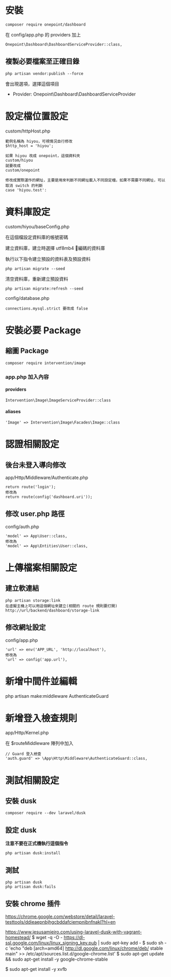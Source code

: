 # 安裝
    composer require onepoint/dashboard

在 config/app.php 的 providers 加上

    Onepoint\Dashboard\DashboardServiceProvider::class,

## 複製必要檔案至正確目錄

    php artisan vendor:publish --force

會出現選項，選擇這個項目

* Provider: Onepoint\Dashboard\DashboardServiceProvider

# 設定檔位置設定
custom/httpHost.php

    範例名稱為 hiyou，可視情況自行修改
    $http_host = 'hiyou';

    如果 hiyou 改成 onepoint，這個資料夾
    custom/hiyou
    就要改成
    custom/onepoint

    修改成實際運作的網址，主要是用來判斷不同網址載入不同設定檔，如果不需要不同網址，可以取消 switch 的判斷
    case 'hiyou.test':

# 資料庫設定

custom/hiyou/baseConfig.php

在這個檔設定資料庫的帳號密碼

建立資料庫，建立時選擇 utf8mb4 編碼的資料庫

執行以下指令建立預設的資料表及預設資料

    php artisan migrate --seed

清空資料庫，重新建立預設資料

    php artisan migrate:refresh --seed

config/database.php

    connections.mysql.strict 要改成 false

# 安裝必要 Package

## 縮圖 Package
    composer require intervention/image

### app.php 加入內容
#### providers
    Intervention\Image\ImageServiceProvider::class

#### aliases
    'Image' => Intervention\Image\Facades\Image::class

# 認證相關設定

## 後台未登入導向修改
app/Http/Middleware/Authenticate.php

    return route('login');
    修改為
    return route(config('dashboard.uri'));

## 修改 user.php 路徑
config/auth.php

    'model' => App\User::class,
    修改為
    'model' => App\Entities\User::class,

# 上傳檔案相關設定

## 建立軟連結
    php artisan storage:link
    在虛擬主機上可以用這個網址來建立(相關的 route 規則要打開)
    http://url/backend/dashboard/storage-link

## 修改網址設定
config/app.php

    'url' => env('APP_URL', 'http://localhost'),
    修改為
    'url' => config('app.url'),

# 新增中間件並編輯

php artisan make:middleware AuthenticateGuard

# 新增登入檢查規則

app/Http/Kernel.php

在 $routeMiddleware 陣列中加入

    // Guard 登入檢查
    'auth.guard' => \App\Http\Middleware\AuthenticateGuard::class,

# 測試相關設定

## 安裝 dusk

    composer require --dev laravel/dusk

## 設定 dusk
**注意不要在正式機執行這個指令**

    php artisan dusk:install

## 測試

    php artisan dusk
    php artisan dusk:fails

## 安裝 chrome 插件
https://chrome.google.com/webstore/detail/laravel-testtools/ddieaepnbjhgcbddafciempnibnfnakl?hl=en

https://www.jesusamieiro.com/using-laravel-dusk-with-vagrant-homestead/
$ wget -q -O - https://dl-ssl.google.com/linux/linux_signing_key.pub | sudo apt-key add -
$ sudo sh -c 'echo "deb [arch=amd64] http://dl.google.com/linux/chrome/deb/ stable main" >> /etc/apt/sources.list.d/google-chrome.list'
$ sudo apt-get update && sudo apt-get install -y google-chrome-stable

$ sudo apt-get install -y xvfb